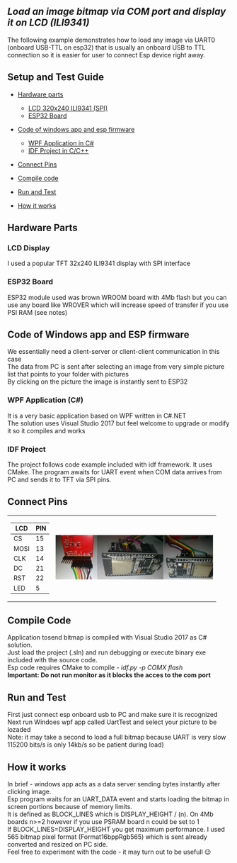 ## *Load an image bitmap via COM port and display it on LCD (ILI9341)*
The following example demonstrates how to load any image via UART0 (onboard USB-TTL on esp32) that is usually an onboard USB to TTL connection so it is easier for user to connect Esp device right away.

## Setup and Test Guide

- [Hardware parts](#hardware-parts)
   - [LCD 320x240 ILI9341 (SPI)](#lcd-display)
   - [ESP32 Board](#esp32-board)
- [Code of windows app and esp firmware](#code-of-windows-app-and-esp-firmware)
   - [WPF Application in C#](#wpf-application-c)
   - [IDF Project in C/C++](#idf-project)
- [Connect Pins](#connect-pins)
- [Compile code](#compile-code)
- [Run and Test](#run-and-test)

- [How it works](#how-it-works)

## Hardware Parts

### LCD Display

I used a popular TFT 32x240 ILI9341 display with SPI interface

### ESP32 Board

ESP32 module used was brown WROOM board with 4Mb flash but you can use any board
like WROVER which will increase speed of transfer if you use PSI RAM (see notes)

## Code of Windows app and ESP firmware

We essentially need a client-server or client-client communication in this case  
The data from PC is sent after selecting an image from very simple picture list that points to your folder with pictures  
By clicking on the picture the image is instantly sent to ESP32  

### WPF Application (C#)
It is a very basic application based on WPF written in C#.NET  
The solution uses Visual Studio 2017 but feel welcome to upgrade or modify it so it compiles and works  

### IDF Project
The project follows code example included with idf framework. It uses CMake. The program awaits for UART event when COM data arrives from PC and sends it to TFT via SPI pins. 

## Connect Pins
<table ><tr><td>

| LCD | PIN |
| --- | --- |
| CS | 15 |
| MOSI | 13 |
| CLK | 14 |
| DC | 21 |
| RST | 22 |
| LED | 5 |
 
 </td><td>
<img src="rsc/lcd-pinout.jpg" alt="" height=100 /><img src="rsc/board-pinout1.jpg" alt="" height=100 /><img src="rsc/board-pinout2.jpg" alt="" height=100 />
</td></tr>
</table>

## Compile Code

Application tosend bitmap is compiled with Visual Studio 2017 as C# solution.  
Just load the project (.sln) and run debugging or execute binary exe included with the source code.  
Esp code requires CMake to compile - *idf.py -p COMX flash*  
**Important: Do not run monitor as it blocks the acces to the com port**  


## Run and Test
First just connect esp onboard usb to PC and make sure it is recognized  
Next run Windoes wpf app called UartTest and select your picture to be lozaded  
Note: it may take a second to load a full bitmap because UART is very slow  
115200 bits/s is only 14kb/s so be patient during load)

## How it works
In brief - windows app acts as a data server sending bytes instantly after clicking image.  
Esp program waits for an UART_DATA event and starts loading the bitmap in screen portions because of memory limits.  
It is defined as BLOCK_LINES which is DISPLAY_HEIGHT / (n). On 4Mb boards n>=2 however if you use PSRAM board n could be set to 1  
If BLOCK_LINES=DISPLAY_HEIGHT you get maximum performance.
I used 565 bitmap pixel format (Format16bppRgb565) which is sent already converted and resized on PC side.  
Feel free to experiment with the code - it may turn out to be usefull :wink:
